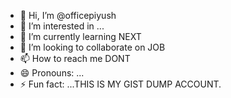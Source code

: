 - 👋 Hi, I’m @officepiyush
- 👀 I’m interested in ...
- 🌱 I’m currently learning NEXT
- 💞️ I’m looking to collaborate on JOB
- 📫 How to reach me DONT
- 😄 Pronouns: ...
- ⚡ Fun fact: ...THIS IS MY GIST DUMP ACCOUNT.

<!---
officepiyush/officepiyush is a ✨ special ✨ repository because its `README.md` (this file) appears on your GitHub profile.
You can click the Preview link to take a look at your changes.
--->
